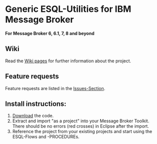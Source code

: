 # Generic ESQL-Utilities for IBM Message Broker
**For Message Broker 6, 6.1, 7, 8 and beyond**

## Wiki
Read the [Wiki pages](https://github.com/mqsiuser/Generic-ESQL-Utilities/wiki) for further information about the project.

## Feature requests
Feature requests are listed in the [Issues-Section](https://github.com/mqsiuser/Generic-ESQL-Utilities/issues).

## Install instructions:
1. [Download](https://github.com/mqsiuser/Generic-ESQL-Utilities/archives/master) the code. 
2. Extract and import "as a project" into your Message Broker Toolkit. 
   There should be no errors (red crosses) in Eclipse after the import. 
3. Reference the project from your existing projects and start using the ESQL-Flows and -PROCEDUREs.
